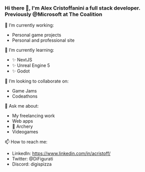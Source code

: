 ### Hi there 👋, I'm Alex Cristoffanini a full stack developer. Previously @Microsoft at The Coalition

🔭 I’m currently working:
- Personal game projects
- Personal and professional site

🌱 I’m currently learning:
- ✨ NextJS
- ✨ Unreal Engine 5
- ✨ Godot

👯 I’m looking to collaborate on:
- Game Jams
- Codeathons 

💬 Ask me about:
- My freelancing work
- Web apps
- 🏹 Archery
- Videogames

📫 How to reach me:
- LinkedIn: https://www.linkedin.com/in/acristoff/
- Twitter: @DiFigurati
- Discord: digispizza
<!--
**ACristoff/ACristoff** is a ✨ _special_ ✨ repository because its `README.md` (this file) appears on your GitHub profile.

Here are some ideas to get you started:

- 🔭 I’m currently working on ...
- 🌱 I’m currently learning ...
- 👯 I’m looking to collaborate on ...
- 🤔 I’m looking for help with ...
- 💬 Ask me about ...
- 📫 How to reach me: ...
- 😄 Pronouns: ...
- ⚡ Fun fact: ...
-->
